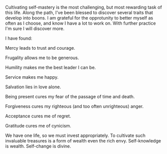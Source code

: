 Cultivating self-mastery is the most challenging, but most rewarding task of this life. Along the path, I've been blessed to discover several traits that develop into boons. I am grateful for the opprotunity to better myself as often as I choose, and know I have a lot to work on. With further practice I'm sure I will discover more. 

I have found:

Mercy leads to trust and courage. 

Frugality allows me to be generous.

Humility makes me the best leader I can be.

Service makes me happy.

Salvation lies in love alone.

Being present cures my fear of the passage of time and death.

Forgiveness cures my righteous (and too often unrighteous) anger.

Acceptance cures me of regret.

Gratitude cures me of cynicism. 

We have one life, so we must invest appropriately. To cultivate such invaluable treasures is a form of wealth even the rich envy. Self-knowledge is wealth. Self-change is divine.